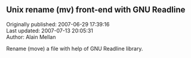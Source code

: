 ## Unix rename (mv) front-end with GNU Readline  
Originally published: 2007-06-29 17:39:16  
Last updated: 2007-07-13 20:05:31  
Author: Alain Mellan  
  
Rename (move) a file with help of GNU Readline library.